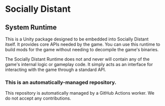 # Socially Distant
## System Runtime

This is a Unity package designed to be embedded into Socially Distant itself. It provides core APIs needed by the game. You can use this runtime to build mods for the game without needing to decompile the game's binaries.

The Socially Distant Runtime does not and never will contain any of the game's internal logic or gameplay code. It simply acts as an interface for interacting with the game through a standard API.

### This is an automatically-managed repository.

This repository is automatically managed by a GitHub Actions worker. We do not accept any contributions.
